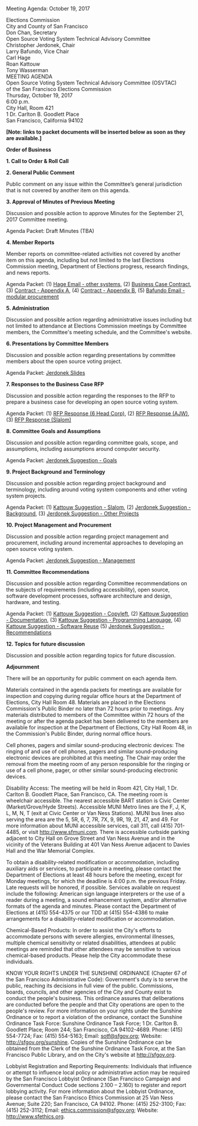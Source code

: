Meeting Agenda: October 19, 2017

<div id="meeting_header_right" class="headered">
Elections Commission<br>
City and County of San Francisco<br>
Don Chan, Secretary<br>
</div>

<div class="headered">
Open Source Voting System Technical Advisory Committee<br>
Christopher Jerdonek, Chair<br>
Larry Bafundo, Vice Chair<br>
Carl Hage<br>
Roan Kattouw<br>
Tony Wasserman<br>
</div>

<div id="meeting_header_main" class="headered">
MEETING AGENDA<br>
Open Source Voting System Technical Advisory Committee (OSVTAC)<br>
of the San Francisco Elections Commission<br>
Thursday, October 19, 2017<br>
6:00 p.m.<br>
City Hall, Room 421<br>
1 Dr. Carlton B. Goodlett Place<br>
San Francisco, California 94102<br>
</div>

**[Note: links to packet documents will be inserted below as soon as they
are available.]**

**Order of Business**

**1\. Call to Order & Roll Call**


**2\. General Public Comment**

Public comment on any issue within the Committee’s general jurisdiction that
is not covered by another item on this agenda.


**3\. Approval of Minutes of Previous Meeting**

Discussion and possible action to approve Minutes for the September 21, 2017
Committee meeting.

Agenda Packet: Draft Minutes (TBA)


**4\. Member Reports**

Member reports on committee-related activities not covered by another item on
this agenda, including but not limited to the last Elections Commission
meeting, Department of Elections progress, research findings, and news
reports.

Agenda Packet:
(1) [Hage Email - other systems](/files/meetings/2017-10-19/packet/hage-email.pdf),
(2) [Business Case Contract](/files/meetings/2017-10-19/packet/slalom-contract/Business_Case_Contract.pdf),
(3) [Contract - Appendix A](/files/meetings/2017-10-19/packet/slalom-contract/Business_Case_Appendix_A.pdf),
(4) [Contract - Appendix B](/files/meetings/2017-10-19/packet/slalom-contract/Business_Case_Appendix_B.pdf),
(5) [Bafundo Email - modular procurement](/files/meetings/2017-10-19/packet/Bafundo_email.pdf)


**5\. Administration**

Discussion and possible action regarding administrative issues including but
not limited to attendance at Elections Commission meetings by Committee
members, the Committee's meeting schedule, and the Committee's website.


**6\. Presentations by Committee Members**

Discussion and possible action regarding presentations by committee members
about the open source voting project.

Agenda Packet:
[Jerdonek Slides](/files/meetings/2017-10-19/packet/Jerdonek_slides.pdf)


**7\. Responses to the Business Case RFP**

Discussion and possible action regarding the responses to the RFP to prepare
a business case for developing an open source voting system.

Agenda Packet:
(1) [RFP Response (6 Head Corp)](/files/meetings/2017-10-19/packet/rfp-responses/Head_REG_RFP_2017-01_Response_Final.pdf),
(2) [RFP Response (AJW)](/files/meetings/2017-10-19/packet/rfp-responses/AJWISubmission_RFP2017-01.pdf),
(3) [RFP Response (Slalom)](/files/meetings/2017-10-19/packet/rfp-responses/REG_RFP_2017-01_Slalom_Response.pdf)


**8\. Committee Goals and Assumptions**

Discussion and possible action regarding committee goals, scope, and
assumptions, including assumptions around computer security.

Agenda Packet:
[Jerdonek Suggestion - Goals](/files/meetings/2017-10-19/packet/jerdonek-patches/jerdonek-patch-01-goals-assumptions.txt)


**9\. Project Background and Terminology**

Discussion and possible action regarding project background and terminology,
including around voting system components and other voting system projects.

Agenda Packet:
(1) [Kattouw Suggestion - Slalom](/files/meetings/2017-10-19/packet/kattouw-patches/kattouw-patch-01-background-slalom.txt),
(2) [Jerdonek Suggestion - Background](/files/meetings/2017-10-19/packet/jerdonek-patches/jerdonek-patch-02-background-terminology.txt),
(3) [Jerdonek Suggestion - Other Projects](/files/meetings/2017-10-19/packet/jerdonek-patches/jerdonek-patch-05-background-projects.txt)


**10\. Project Management and Procurement**

Discussion and possible action regarding project management and procurement,
including around incremental approaches to developing an open source voting
system.

Agenda Packet:
[Jerdonek Suggestion - Management](/files/meetings/2017-10-19/packet/jerdonek-patches/jerdonek-patch-03-project-management.txt)


**11\. Committee Recommendations**

Discussion and possible action regarding Committee recommendations on the
subjects of requirements (including accessibility), open source, software
development processes, software architecture and design, hardware, and testing.

Agenda Packet:
(1) [Kattouw Suggestion - Copyleft](/files/meetings/2017-10-19/packet/kattouw-patches/kattouw-patch-02-copyleft-preference.txt),
(2) [Kattouw Suggestion - Documentation](/files/meetings/2017-10-19/packet/kattouw-patches/kattouw-patch-03-documentation-license.txt),
(3) [Kattouw Suggestion - Programming Language](/files/meetings/2017-10-19/packet/kattouw-patches/kattouw-patch-04-open-prog-langs.txt),
(4) [Kattouw Suggestion - Software Reuse](/files/meetings/2017-10-19/packet/kattouw-patches/kattouw-patch-05-reuse-existing.txt)
(5) [Jerdonek Suggestion - Recommendations](/files/meetings/2017-10-19/packet/jerdonek-patches/jerdonek-patch-04-recommendations.txt)


**12\. Topics for future discussion**

Discussion and possible action regarding topics for future discussion.


**Adjournment**


There will be an opportunity for public comment on each agenda item.

Materials contained in the agenda packets for meetings are available for
inspection and copying during regular office hours at the Department of
Elections, City Hall Room 48. Materials are placed in the Elections
Commission's Public Binder no later than 72 hours prior to meetings. Any
materials distributed to members of the Committee within 72 hours of the
meeting or after the agenda packet has been delivered to the members are
available for inspection at the Department of Elections, City Hall Room 48,
in the Commission's Public Binder, during normal office hours.

Cell phones, pagers and similar sound-producing electronic devices: The
ringing of and use of cell phones, pagers and similar sound-producing
electronic devices are prohibited at this meeting. The Chair may order the
removal from the meeting room of any person responsible for the ringing or
use of a cell phone, pager, or other similar sound-producing electronic
devices.

Disability Access: The meeting will be held in Room 421, City Hall, 1 Dr.
Carlton B. Goodlett Place, San Francisco, CA. The meeting room is wheelchair
accessible. The nearest accessible BART station is Civic Center
(Market/Grove/Hyde Streets). Accessible MUNI Metro lines are the F, J, K, L,
M, N, T (exit at Civic Center or Van Ness Stations). MUNI bus lines also
serving the area are the 5, 5R, 6, 7, 7R, 7X, 9, 9R, 19, 21, 47, and 49. For
more information about MUNI accessible services, call 311, call (415)
701-4485, or visit <http://www.sfmuni.com>. There is accessible curbside
parking adjacent to City Hall on Grove Street and Van Ness Avenue and in the
vicinity of the Veterans Building at 401 Van Ness Avenue adjacent to Davies
Hall and the War Memorial Complex.

To obtain a disability-related modification or accommodation, including
auxiliary aids or services, to participate in a meeting, please contact the
Department of Elections at least 48 hours before the meeting, except for
Monday meetings, for which the deadline is 4:00 p.m. the previous Friday.
Late requests will be honored, if possible. Services available on request
include the following: American sign language interpreters or the use of a
reader during a meeting, a sound enhancement system, and/or alternative
formats of the agenda and minutes. Please contact the Department of Elections
at (415) 554-4375 or our TDD at (415) 554-4386 to make arrangements for a
disability-related modification or accommodation.

Chemical-Based Products: In order to assist the City's efforts to accommodate
persons with severe allergies, environmental illnesses, multiple chemical
sensitivity or related disabilities, attendees at public meetings are
reminded that other attendees may be sensitive to various chemical-based
products. Please help the City accommodate these individuals.

KNOW YOUR RIGHTS UNDER THE SUNSHINE ORDINANCE (Chapter 67 of the San
Francisco Administrative Code): Government's duty is to serve the public,
reaching its decisions in full view of the public. Commissions, boards,
councils, and other agencies of the City and County exist to conduct the
people's business. This ordinance assures that deliberations are conducted
before the people and that City operations are open to the people's review.
For more information on your rights under the Sunshine Ordinance or to report
a violation of the ordinance, contact the Sunshine Ordinance Task Force:
Sunshine Ordinance Task Force; 1 Dr. Carlton B. Goodlett Place; Room 244; San
Francisco, CA 94102-4689. Phone: (415) 554-7724; Fax: (415) 554-5163; Email:
<sotf@sfgov.org>; Website: <http://sfgov.org/sunshine>. Copies of the Sunshine
Ordinance can be obtained from the Clerk of the Sunshine Ordinance Task
Force, at the San Francisco Public Library, and on the City's website at
<http://sfgov.org>.

Lobbyist Registration and Reporting Requirements: Individuals that influence
or attempt to influence local policy or administrative action may be required
by the San Francisco Lobbyist Ordinance (San Francisco Campaign and
Governmental Conduct Code sections 2.100 – 2.160) to register and report
lobbying activity. For more information about the Lobbyist Ordinance, please
contact the San Francisco Ethics Commission at 25 Van Ness Avenue; Suite 220;
San Francisco, CA 94102. Phone: (415) 252-3100; Fax: (415) 252-3112; Email:
<ethics.commission@sfgov.org>; Website: <http://www.sfethics.org>.
